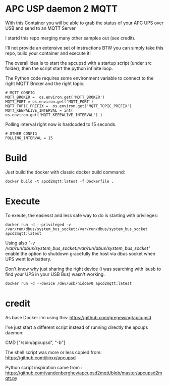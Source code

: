 # APC USP daemon 2 MQTT

With this Container you will be able to grab the status of your APC UPS over USB and send to an MQTT Server

I startd this repo merging many other samples out (see credit).

I'll not provide an extensive set of instructions BTW you can simply take this repo, build your container and execute it!

The overall idea is to start the apcupsd with a startup script (under src folder), then the script start the python infinite loop.

The Python code requires some environment variable to connect to the right MQTT Broker and the right topic:

    # MQTT CONFIG
    MQTT_BROKER =  os.environ.get('MQTT_BROKER')
    MQTT_PORT = os.environ.get('MQTT_PORT')
    MQTT_TOPIC_PREFIX =  os.environ.get('MQTT_TOPIC_PREFIX')
    MQTT_KEEPALIVE_INTERVAL = int( os.environ.get('MQTT_KEEPALIVE_INTERVAL') )

Polling interval right now is hardcoded to 15 seconds.

    # OTHER CONFIG
    POLLING_INTERVAL = 15

# Build 

Just build the docker with classic docker build command:

    docker build -t apcd2mqtt:latest -f Dockerfile .

# Execute
To exeute, the easiesst and less safe way to do is starting with privileges:

    docker run -d --privileged -v /var/run/dbus/system_bus_socket:/var/run/dbus/system_bus_socket apcd2mqtt:latest    
    
Using also *"-v /var/run/dbus/system_bus_socket:/var/run/dbus/system_bus_socket"* enable the option to shutdown gracefully the host via dbus socket when UPS went low battery.

Don't know why just sharing the right device (i was searching with lsusb to find your UPS in your USB Bus) wasn't working.

    docker run -d --device /dev/usb/hiddev0 apcd2mqtt:latest
    

# credit

As base Docker i'm using this: https://github.com/gregewing/apcupsd

I've just start a different script instead of running directly the apcups daemon:

CMD ["/sbin/apcupsd", "-b"]

The shell script was more or less copied from: https://github.com/jiinxx/apcupsd

Python script inspiration came from : https://github.com/vandenberghev/apcupsd2mqtt/blob/master/apcupsd2mqtt.py